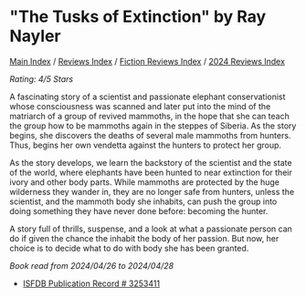 # "The Tusks of Extinction" by Ray Nayler

[Main Index](../../../README.md) / [Reviews Index](../../README.md) / [Fiction Reviews Index](../README.md) / [2024 Reviews Index](README.md)

*Rating: 4/5 Stars*

A fascinating story of a scientist and passionate elephant conservationist whose consciousness was scanned and later put into the mind of the matriarch of a group of revived mammoths, in the hope that she can teach the group how to be mammoths again in the steppes of Siberia. As the story begins, she discovers the deaths of several male mammoths from hunters. Thus, begins her own vendetta against the hunters to protect her group.

As the story develops, we learn the backstory of the scientist and the state of the world, where elephants have been hunted to near extinction for their ivory and other body parts. While mammoths are protected by the huge wilderness they wander in, they are no longer safe from hunters, unless the scientist, and the mammoth body she inhabits, can push the group into doing something they have never done before: becoming the hunter.

A story full of thrills, suspense, and a look at what a passionate person can do if given the chance the inhabit the body of her passion. But now, her choice is to decide what to do with body she has been granted.

*Book read from 2024/04/26 to 2024/04/28*

- [ISFDB Publication Record # 3253411](https://www.isfdb.org/cgi-bin/pl.cgi?3253411)
